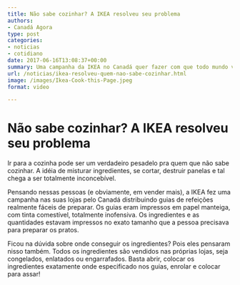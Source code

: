 ```yaml
---
title: Não sabe cozinhar? A IKEA resolveu seu problema
authors:
- Canadá Agora
type: post
categories:
- noticias
- cotidiano
date: 2017-06-16T13:08:37+00:00
summary: Uma campanha da IKEA no Canadá quer fazer com que todo mundo vá para a cozinha e resolver o problema de quem não sabe cozinhar.
url: /noticias/ikea-resolveu-quem-nao-sabe-cozinhar.html
image: /images/Ikea-Cook-this-Page.jpeg
format: video

---
```

# Não sabe cozinhar? A IKEA resolveu seu problema

Ir para a cozinha pode ser um verdadeiro pesadelo pra quem que não sabe cozinhar. A idéia de misturar ingredientes, se cortar, destruir panelas e tal chega a ser totalmente inconcebível.

Pensando nessas pessoas (e obviamente, em vender mais), a IKEA fez uma campanha nas suas lojas pelo Canadá distribuindo guias de refeições realmente fáceis de preparar. Os guias eram impressos em papel manteiga, com tinta comestível, totalmente inofensiva. Os ingredientes e as quantidades estavam impressos no exato tamanho que a pessoa precisava para preparar os pratos.

Ficou na dúvida sobre onde conseguir os ingredientes? Pois eles pensaram nisso também. Todos os ingredientes são vendidos nas próprias lojas, seja congelados, enlatados ou engarrafados. Basta abrir, colocar os ingredientes exatamente onde especificado nos guias, enrolar e colocar para assar!